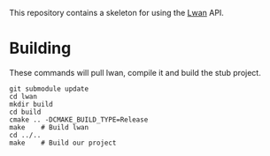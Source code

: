 This repository contains a skeleton for using the [Lwan](https://lwan.ws/) API.

# Building

These commands will pull lwan, compile it and build the stub project.

```text
git submodule update
cd lwan
mkdir build
cd build
cmake .. -DCMAKE_BUILD_TYPE=Release
make    # Build lwan
cd ../..
make    # Build our project
```
